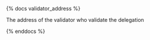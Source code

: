 
{% docs validator_address %}

The address of the validator who validate the delegation

{% enddocs %}